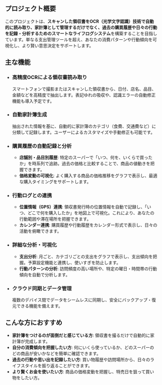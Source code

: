 
## プロジェクト概要

このプロジェクトは、**スキャンした領収書をOCR（光学文字認識）技術で自動的に読み取り、家計簿として管理するだけでなく、過去の購買履歴や日々の行動を記録・分析するためのスマートなライフログシステム**を構築することを目指しています。単なる支出管理ツールを超え、あなたの消費パターンや行動傾向を可視化し、より賢い意思決定をサポートします。

## 主な機能

  * ### 高精度OCRによる領収書読み取り

    スマートフォンで撮影またはスキャンした領収書から、日付、店名、品目、金額などを高精度で抽出します。表記ゆれの吸収や、認識エラーの自動修正機能も導入予定です。

  * ### 自動家計簿生成

    抽出された情報を基に、自動的に家計簿のカテゴリ（食費、交通費など）に分類して記録します。ユーザーによるカスタマイズや手動修正も可能です。

  * ### 購買履歴の自動記録と分析

      * **店舗別・品目別履歴**: 特定のスーパーで「いつ、何を、いくらで買ったか」を時系列で追跡。過去の価格と比較することで、商品の値動きを把握できます。
      * **価格変動の可視化**: よく購入する商品の価格推移をグラフで表示し、最適な購入タイミングをサポートします。

  * ### 行動ログとの連携

      * **位置情報（GPS）連携**: 領収書発行時の位置情報を自動で記録し、「いつ、どこで何を購入したか」を地図上で可視化。これにより、あなたの行動範囲や滞在場所を把握できます。
      * **カレンダー連携**: 購買履歴や行動履歴をカレンダー形式で表示し、日々の活動を俯瞰できます。

  * ### 詳細な分析・可視化

      * **支出分析**: 月ごと、カテゴリごとの支出をグラフで表示し、支出傾向を把握。予算設定機能と連携し、使いすぎを防止します。
      * **行動パターンの分析**: 訪問頻度の高い場所や、特定の曜日・時間帯の行動傾向を自動で分析します。

  * ### クラウド同期とデータ管理

    複数のデバイス間でデータをシームレスに同期し、安全にバックアップ・復元できる機能を備えます。

## こんな方におすすめ

  * **家計簿をつけるのが面倒だと感じている方**: 領収書を撮るだけで自動的に家計簿が完成します。
  * **自分の消費傾向を把握したい方**: 何にいくら使っているか、どのスーパーのどの商品が安いかなどを簡単に確認できます。
  * **過去の行動や思い出を記録したい方**: 買い物履歴や訪問場所から、日々のライフスタイルを振り返ることができます。
  * **より賢くお金を使いたい方**: 商品の価格変動を把握し、特売日を狙って買い物をしたい方。
